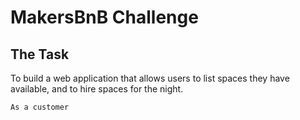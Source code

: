 # MakersBnB Challenge

## The Task
To build a web application that allows users to list spaces they have available, and to hire spaces for the night.


```
As a customer

```
